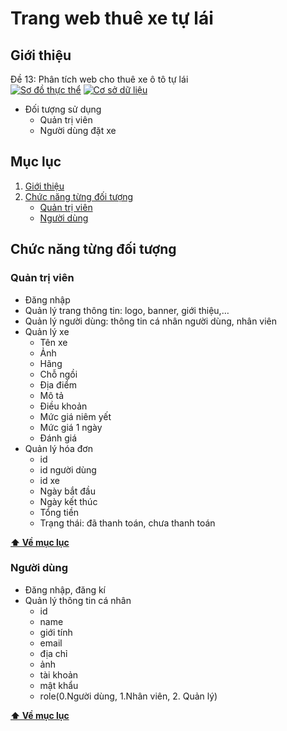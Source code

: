 # Trang web thuê xe tự lái

## Giới thiệu

Đề 13: Phân tích web cho thuê xe ô tô tự lái
<br>
[![Sơ đồ thực thể](https://app.diagrams.net/images/favicon-32x32.png)](https://drive.google.com/file/d/1jYtZcnhptKfiRMTN0OnewkmpCINyiXx7/view?usp=sharing)
[![Cơ sở dữ liệu](https://i.ibb.co/S7KTZxP/google-sheets-1.png)](https://docs.google.com/spreadsheets/d/1JPa9-RjSs1IyNPLrPkSbb_lR1A0kiczO_1OpqVTdpzw/edit?usp=sharing)

- Đối tượng sử dụng
    + Quản trị viên
    + Người dùng đặt xe
    
## Mục lục

  1. [Giới thiệu](#giới-thiệu)
  2. [Chức năng từng đối tượng](#chức-năng-từng-đối-tượng)    
     + [Quản trị viên](#quản-trị-viên)
     + [Người dùng](#người-dùng)
 
## Chức năng từng đối tượng
### Quản trị viên
- Đăng nhập
- Quản lý trang thông tin: logo, banner, giới thiệu,…
- Quản lý người dùng: thông tin cá nhân người dùng, nhân viên
- Quản lý xe
    + Tên xe
    + Ảnh
    + Hãng
    + Chỗ ngồi
    + Địa điểm
    + Mô tả
    + Điều khoản
    + Mức giá niêm yết
    + Mức giá 1 ngày
    + Đánh giá
- Quản lý hóa đơn
    + id
    + id người dùng
    + id xe
    + Ngày bắt đầu
    + Ngày kết thúc
    + Tổng tiền
    + Trạng thái: đã thanh toán, chưa thanh toán

**[⬆ Về mục lục](#mục-lục)**

### Người dùng
- Đăng nhập, đăng kí
- Quản lý thông tin cá nhân
    + id
    + name
    + giới tính
    + email 
    + địa chỉ
    + ảnh
    + tài khoản
    + mật khẩu
    + role(0.Người dùng, 1.Nhân viên, 2. Quản lý) 

**[⬆ Về mục lục](#mục-lục)**
